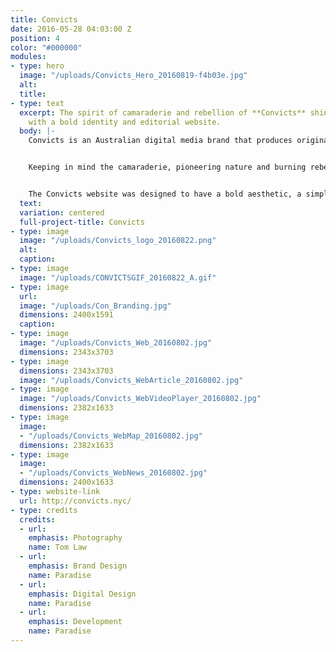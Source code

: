 ```yaml
---
title: Convicts
date: 2016-05-28 04:03:00 Z
position: 4
color: "#000000"
modules:
- type: hero
  image: "/uploads/Convicts_Hero_20160819-f4b03e.jpg"
  alt: 
  title: 
- type: text
  excerpt: The spirit of camaraderie and rebellion of **Convicts** shines through
    with a bold identity and editorial website.
  body: |-
    Convicts is an Australian digital media brand that produces original and branded multimedia content including video and events. Born out of the merger of two successful business ventures — media company Billabout, and Nolita boutique B_Space— that feature Australian brands and personalities, Convicts is breaking ground by exploring the relationship between digital content and the event or shop experience. Convicts reached out to Paradise to define their new brand, and to create a functional, beautiful editorial website.


    Keeping in mind the camaraderie, pioneering nature and burning rebellion of the Convict, we created a clean logo mark inspired by the "Pheon" or "Broad Arrow", seen on convict clothing in the early colonial Australia as issued by the British Government. We paired the mark with a bold and modular visual vernacular in a sleek black and white color palette.


    The Convicts website was designed to have a bold aesthetic, a simple and intuitive content strategy and UI/UX and moments of excitement and experimentation. Our main focus was on the Convicts page and Convicts Map. The Convicts pages house a video, interview and content. We created a custom video player, that, scroll, becomes sticky, so that users could listen to the video while skimming through content below. This allowed for a rich viewing experience. For the convicts map, we created a custom city-guide for each featured Convict with a Google Maps integration.
  text: 
  variation: centered
  full-project-title: Convicts
- type: image
  image: "/uploads/Convicts_logo_20160822.png"
  alt: 
  caption: 
- type: image
  image: "/uploads/CONVICTSGIF_20160822_A.gif"
- type: image
  url: 
  image: "/uploads/Con_Branding.jpg"
  dimensions: 2400x1591
  caption: 
- type: image
  image: "/uploads/Convicts_Web_20160802.jpg"
  dimensions: 2343x3703
- type: image
  dimensions: 2343x3703
  image: "/uploads/Convicts_WebArticle_20160802.jpg"
- type: image
  image: "/uploads/Convicts_WebVideoPlayer_20160802.jpg"
  dimensions: 2382x1633
- type: image
  image:
  - "/uploads/Convicts_WebMap_20160802.jpg"
  dimensions: 2382x1633
- type: image
  image:
  - "/uploads/Convicts_WebNews_20160802.jpg"
  dimensions: 2400x1633
- type: website-link
  url: http://convicts.nyc/
- type: credits
  credits:
  - url: 
    emphasis: Photography
    name: Tom Law
  - url: 
    emphasis: Brand Design
    name: Paradise
  - url: 
    emphasis: Digital Design
    name: Paradise
  - url: 
    emphasis: Development
    name: Paradise
---
```


